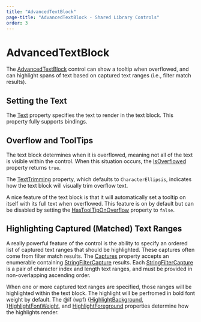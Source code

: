 ```yaml
---
title: "AdvancedTextBlock"
page-title: "AdvancedTextBlock - Shared Library Controls"
order: 3
---
```

# AdvancedTextBlock

The [AdvancedTextBlock](xref:@ActiproUIRoot.Controls.AdvancedTextBlock) control can show a tooltip when overflowed, and can highlight spans of text based on captured text ranges (i.e., filter match results).

## Setting the Text

The [Text](xref:@ActiproUIRoot.Controls.AdvancedTextBlock.Text) property specifies the text to render in the text block.  This property fully supports bindings.

## Overflow and ToolTips

The text block determines when it is overflowed, meaning not all of the text is visible within the control.  When this situation occurs, the [IsOverflowed](xref:@ActiproUIRoot.Controls.AdvancedTextBlock.IsOverflowed) property returns `true`.

The [TextTrimming](xref:@ActiproUIRoot.Controls.AdvancedTextBlock.TextTrimming) property, which defaults to `CharacterEllipsis`, indicates how the text block will visually trim overflow text.

A nice feature of the text block is that it will automatically set a tooltip on itself with its full text when overflowed.  This feature is on by default but can be disabled by setting the [HasToolTipOnOverflow](xref:@ActiproUIRoot.Controls.AdvancedTextBlock.HasToolTipOnOverflow) property to `false`.

## Highlighting Captured (Matched) Text Ranges

A really powerful feature of the control is the ability to specify an ordered list of captured text ranges that should be highlighted.  These captures often come from filter match results.  The [Captures](xref:@ActiproUIRoot.Controls.AdvancedTextBlock.Captures) property accepts an enumerable containing [StringFilterCapture](xref:@ActiproUIRoot.Data.Filtering.StringFilterCapture) results.  Each [StringFilterCapture](xref:@ActiproUIRoot.Data.Filtering.StringFilterCapture) is a pair of character index and length text ranges, and must be provided in non-overlapping ascending order.

When one or more captured text ranges are specified, those ranges will be highlighted within the text block.  The highlight will be perfromed in bold font weight by default.  The @if (wpf) {[HighlightBackground](xref:@ActiproUIRoot.Controls.AdvancedTextBlock.HighlightBackground), }[HighlightFontWeight](xref:@ActiproUIRoot.Controls.AdvancedTextBlock.HighlightFontWeight), and [HighlightForeground](xref:@ActiproUIRoot.Controls.AdvancedTextBlock.HighlightForeground) properties determine how the highlights render.
